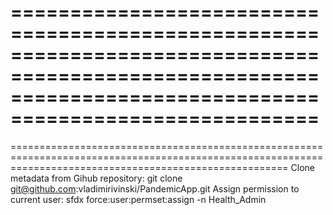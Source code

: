 ============================================================================================================================================================
============================================================================================================================================================
============================================================================================================================================================
Clone metadata from Gihub repository: git clone git@github.com:vladimirivinski/PandemicApp.git
Assign permission to current user: sfdx force:user:permset:assign -n Health_Admin
